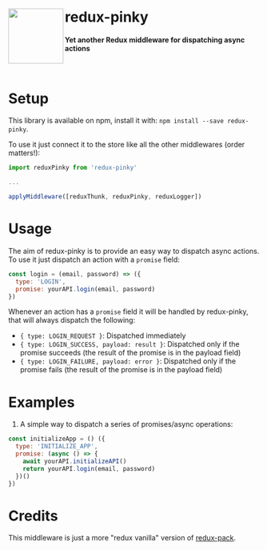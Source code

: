 # redux-pinky <img src="http://vignette3.wikia.nocookie.net/pacman/images/1/1f/PinkyNew.png/revision/latest?cb=20160603182431" width="110" align="left">
#### Yet another Redux middleware for dispatching async actions
<br/>

# Setup
This library is available on npm, install it with: `npm install --save redux-pinky`.

To use it just connect it to the store like all the other middlewares (order matters!):
```javascript
import reduxPinky from 'redux-pinky'

...

applyMiddleware([reduxThunk, reduxPinky, reduxLogger])
```

# Usage
The aim of redux-pinky is to provide an easy way to dispatch async actions.  
To use it just dispatch an action with a `promise` field:  
```javascript
const login = (email, password) => ({
  type: 'LOGIN',
  promise: yourAPI.login(email, password)
})
```

Whenever an action has a `promise` field it will be handled by redux-pinky, that will always dispatch the following:
- `{ type: LOGIN_REQUEST }`: Dispatched immediately
- `{ type: LOGIN_SUCCESS, payload: result }`: Dispatched only if the promise succeeds (the result of the promise is in the payload field)
- `{ type: LOGIN_FAILURE, payload: error }`: Dispatched only if the promise fails (the result of the promise is in the payload field)

# Examples
1. A simple way to dispatch a series of promises/async operations:
```javascript
const initializeApp = () ({
  type: 'INITIALIZE_APP',
  promise: (async () => {
    await yourAPI.initializeAPI()
    return yourAPI.login(email, password)
  })()
})
```

# Credits
This middleware is just a more "redux vanilla" version of [redux-pack](https://github.com/lelandrichardson/redux-pack).
